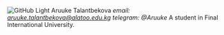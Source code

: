 ![GitHub Light](https://github.com/github-light.png#gh-dark-mode-only)
Aruuke Talantbekova
*email: aruuke.talantbekova@alatoo.edu.kg*
*telegram: @Aruuke*
A student in Final International University.
